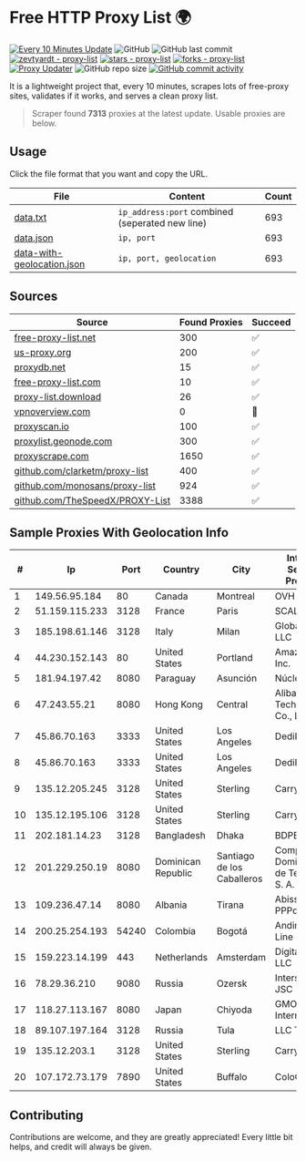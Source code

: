 
# Free HTTP Proxy List 🌍

[![Every 10 Minutes Update](https://github.com/mertguvencli/http-proxy-list/actions/workflows/main.yml/badge.svg?branch=main)](https://github.com/mertguvencli/http-proxy-list/actions/workflows/main.yml)
![GitHub](https://img.shields.io/github/license/mertguvencli/http-proxy-list)
![GitHub last commit](https://img.shields.io/github/last-commit/mertguvencli/http-proxy-list)
[![zevtyardt - proxy-list](https://img.shields.io/static/v1?label=zevtyardt&message=proxy-list&color=blue&logo=github)](https://github.com/zevtyardt/proxy-list "Go to GitHub repo")
[![stars - proxy-list](https://img.shields.io/github/stars/zevtyardt/proxy-list?style=social)](https://github.com/zevtyardt/proxy-list)
[![forks - proxy-list](https://img.shields.io/github/forks/zevtyardt/proxy-list?style=social)](https://github.com/zevtyardt/proxy-list)
[![Proxy Updater](https://github.com/zevtyardt/proxy-list/workflows/Proxy%20Updater/badge.svg)](https://github.com/zevtyardt/proxy-list/actions?query=workflow:"Proxy+Updater")
![GitHub repo size](https://img.shields.io/github/repo-size/zevtyardt/proxy-list)
[![GitHub commit activity](https://img.shields.io/github/commit-activity/m/zevtyardt/proxy-list?logo=commits)](https://github.com/zevtyardt/proxy-list/commits/main)

It is a lightweight project that, every 10 minutes, scrapes lots of free-proxy sites, validates if it works, and serves a clean proxy list.

> Scraper found **7313** proxies at the latest update. Usable proxies are below.

## Usage

Click the file format that you want and copy the URL.

|File|Content|Count|
|----|-------|-----|
|[data.txt](https://raw.githubusercontent.com/mertguvencli/http-proxy-list/main/proxy-list/data.txt)|`ip_address:port` combined (seperated new line)|693|
|[data.json](https://raw.githubusercontent.com/mertguvencli/http-proxy-list/main/proxy-list/data.json)|`ip, port`|693|
|[data-with-geolocation.json](https://raw.githubusercontent.com/mertguvencli/http-proxy-list/main/proxy-list/data-with-geolocation.json)|`ip, port, geolocation`|693|

## Sources

|Source|Found Proxies|Succeed|
|------|-------------|-------|
|[free-proxy-list.net](https://free-proxy-list.net)|300|✅|
|[us-proxy.org](https://www.us-proxy.org)|200|✅|
|[proxydb.net](http://proxydb.net)|15|✅|
|[free-proxy-list.com](https://free-proxy-list.com/?page=&port=&type%5B%5D=http&type%5B%5D=https&up_time=0&search=Search)|10|✅|
|[proxy-list.download](https://www.proxy-list.download/HTTP)|26|✅|
|[vpnoverview.com](https://vpnoverview.com/privacy/anonymous-browsing/free-proxy-servers)|0|🚫|
|[proxyscan.io](https://www.proxyscan.io)|100|✅|
|[proxylist.geonode.com](https://proxylist.geonode.com/api/proxy-list?limit=300&page=1&sort_by=lastChecked&sort_type=desc&protocols=http,https)|300|✅|
|[proxyscrape.com](https://api.proxyscrape.com/v2/?request=displayproxies&protocol=http&timeout=10000&country=all&ssl=all&anonymity=all)|1650|✅|
|[github.com/clarketm/proxy-list](https://raw.githubusercontent.com/clarketm/proxy-list/master/proxy-list-raw.txt)|400|✅|
|[github.com/monosans/proxy-list](https://raw.githubusercontent.com/monosans/proxy-list/main/proxies/http.txt)|924|✅|
|[github.com/TheSpeedX/PROXY-List](https://raw.githubusercontent.com/TheSpeedX/PROXY-List/master/http.txt)|3388|✅|


## Sample Proxies With Geolocation Info

|#|Ip|Port|Country|City|Internet Service Provider|
|-|--|----|-------|----|-------------------------|
|1|149.56.95.184|80|Canada|Montreal|OVH Hosting|
|2|51.159.115.233|3128|France|Paris|SCALEWAY|
|3|185.198.61.146|3128|Italy|Milan|Global Router LLC|
|4|44.230.152.143|80|United States|Portland|Amazon.com, Inc.|
|5|181.94.197.42|8080|Paraguay|Asunción|Núcleo S.A.|
|6|47.243.55.21|8080|Hong Kong|Central|Alibaba (US) Technology Co., Ltd.|
|7|45.86.70.163|3333|United States|Los Angeles|DediPath|
|8|45.86.70.163|3333|United States|Los Angeles|DediPath|
|9|135.12.205.245|3128|United States|Sterling|Carrytel|
|10|135.12.195.106|3128|United States|Sterling|Carrytel|
|11|202.181.14.23|3128|Bangladesh|Dhaka|BDPEER|
|12|201.229.250.19|8080|Dominican Republic|Santiago de los Caballeros|Compañía Dominicana de Teléfonos S. A.|
|13|109.236.47.14|8080|Albania|Tirana|Abissnet PPPoE|
|14|200.25.254.193|54240|Colombia|Bogotá|Andinet ON Line|
|15|159.223.14.199|443|Netherlands|Amsterdam|DigitalOcean, LLC|
|16|78.29.36.210|9080|Russia|Ozersk|Intersvyaz-2 JSC|
|17|118.27.113.167|8080|Japan|Chiyoda|GMO Internet, Inc.|
|18|89.107.197.164|3128|Russia|Tula|LLC TK Altair|
|19|135.12.203.1|3128|United States|Sterling|Carrytel|
|20|107.172.73.179|7890|United States|Buffalo|ColoCrossing|



## Contributing

Contributions are welcome, and they are greatly appreciated! Every
little bit helps, and credit will always be given.

